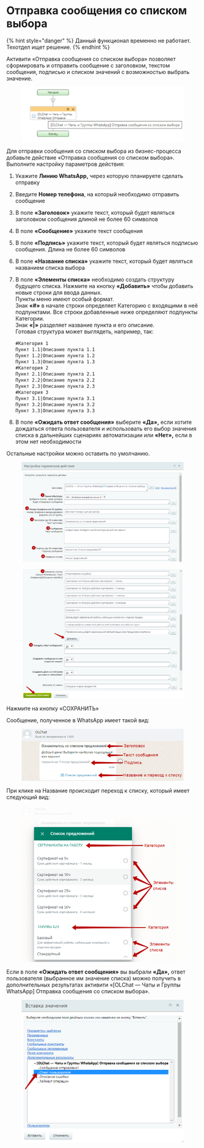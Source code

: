 # Отправка сообщения со списком выбора

{% hint style="danger" %}
Данный функционал временно не работает. Техотдел ищет решение.
{% endhint %}

Активити «Отправка сообщения со списком выбора» позволяет сформировать и отправить сообщение с заголовком, текстом сообщения, подписью и списком значений с возможностью выбрать значение.

<figure><img src="../../.gitbook/assets/image (53).png" alt=""><figcaption></figcaption></figure>

Для отправки сообщения со списком выбора из бизнес-процесса добавьте действие «Отправка сообщения со списком выбора». Выполните настройку параметров действия:

1. Укажите **Линию WhatsApp,** через которую планируете сделать отправку
2. Введите **Номер телефона**, на который необходимо отправить сообщение
3. В поле **«Заголовок»** укажите текст, который будет являться заголовком сообщения длиной не более 60 символов
4. В поле **«Сообщение»** укажите текст сообщения
5. В поле **«Подпись»** укажите текст, который будет являться подписью сообщения. Длина не более 60 символов
6. В поле **«Название списка»** укажите текст, который будет являться названием списка выбора
7.  В поле **«Элементы списка»** необходимо создать структуру будущего списка. Нажмите на кнопку **«Добавить»** чтобы добавить новые строки для ввода данных.\
    Пункты меню имеют особый формат.\
    Знак **«#»** в начале строки определяет Категорию с входящими в неё подпунктами. Все строки добавленные ниже определяют подпункты Категории.\
    Знак **«|»** разделяет название пункта и его описание.\
    Готовая структура может выглядеть, например, так:

    ```
    #Категория 1
    Пункт 1.1|Описание пункта 1.1
    Пункт 1.2|Описание пункта 1.2
    Пункт 1.3|Описание пункта 1.3
    #Категория 2
    Пункт 2.1|Описание пункта 2.1
    Пункт 2.2|Описание пункта 2.2
    Пункт 2.3|Описание пункта 2.3
    #Категория 3
    Пункт 3.1|Описание пункта 3.1
    Пункт 3.2|Описание пункта 3.2
    Пункт 3.3|Описание пункта 3.3
    ```
8. В поле **«Ожидать ответ сообщения»** выберите **«Да»,** если хотите дождаться ответа пользователя и использовать его выбор значения списка в дальнейших сценариях автоматизации или **«Нет»,** если в этом нет необходимости

Остальные настройки можно оставить по умолчанию.

<figure><img src="../../.gitbook/assets/image (812).png" alt=""><figcaption></figcaption></figure>

<figure><img src="../../.gitbook/assets/image (88).png" alt=""><figcaption></figcaption></figure>

Нажмите на кнопку «СОХРАНИТЬ»

Сообщение, полученное в WhatsApp имеет такой вид:

<figure><img src="../../.gitbook/assets/image (733).png" alt=""><figcaption></figcaption></figure>

При клике на Название происходит переход к списку, который имеет следующий вид:

<figure><img src="../../.gitbook/assets/image (559).png" alt=""><figcaption></figcaption></figure>

Если в поле **«Ожидать ответ сообщения»** вы выбрали **«Да»,** ответ пользователя (выбранное им значение списка) можно получить в дополнительных результатах активити «\[OLChat — Чаты и Группы WhatsApp] Отправка сообщения со списком выбора».

<figure><img src="../../.gitbook/assets/image (34).png" alt=""><figcaption></figcaption></figure>
